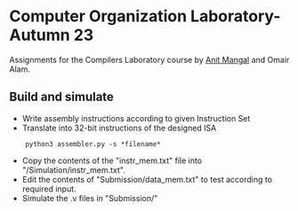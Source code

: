 # Computer Organization Laboratory-Autumn 23
Assignments for the Compilers Laboratory course by [Anit Mangal](https://github.com/anitmangal) and Omair Alam.

## Build and simulate
- Write assembly instructions according to given Instruction Set
- Translate into 32-bit instructions of the designed ISA
```
	python3 assembler.py -s *filename*
```
- Copy the contents of the "instr_mem.txt" file into "/Simulation/instr_mem.txt".
- Edit the contents of "Submission/data_mem.txt" to test according to required input.
- Simulate the .v files in "Submission/"